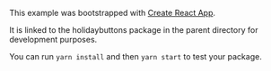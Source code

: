 This example was bootstrapped with [Create React App](https://github.com/facebook/create-react-app).

It is linked to the holidaybuttons package in the parent directory for development purposes.

You can run `yarn install` and then `yarn start` to test your package.
